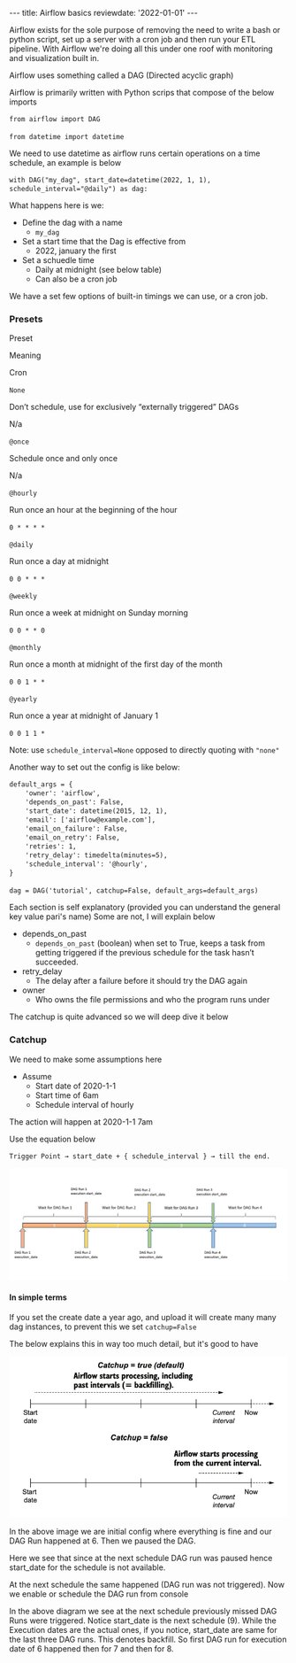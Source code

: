 \--- title: Airflow basics reviewdate: '2022-01-01' ---

Airflow exists for the sole purpose of removing the need to write a bash or python script, set up a server with a cron job and then run your ETL pipeline. With Airflow we're doing all this under one roof with monitoring and visualization built in.

Airflow uses something called a DAG (Directed acyclic graph) 

Airflow is primarily written with Python scrips that compose of the below imports 

    from airflow import DAG
                                                                                                                                                 from datetime import datetime

We need to use datetime as airflow runs certain operations on a time schedule, an example is below

    with DAG("my_dag", start_date=datetime(2022, 1, 1), schedule_interval="@daily") as dag:

What happens here is we:

*   Define the dag with a name
    *   `my_dag`
*   Set a start time that the Dag is effective from
    *   2022, january the first
*   Set a schuedle time
    *   Daily at midnight (see below table)
    *   Can also be a cron job

We have a set few options of built-in timings we can use, or a cron job.

### Presets

Preset

Meaning

Cron

`None`

Don’t schedule, use for exclusively “externally triggered” DAGs

N/a

`@once`

Schedule once and only once

N/a

`@hourly`

Run once an hour at the beginning of the hour

`0 * * * *`

`@daily`

Run once a day at midnight

`0 0 * * *`

`@weekly`

Run once a week at midnight on Sunday morning

`0 0 * * 0`

`@monthly`

Run once a month at midnight of the first day of the month

`0 0 1 * *`

`@yearly`

Run once a year at midnight of January 1

`0 0 1 1 *`

Note: use `schedule_interval=None` opposed to directly quoting with `"none"`

Another way to set out the config is like below:

    default_args = {
        'owner': 'airflow',
        'depends_on_past': False,
        'start_date': datetime(2015, 12, 1),
        'email': ['airflow@example.com'],
        'email_on_failure': False,
        'email_on_retry': False,
        'retries': 1,
        'retry_delay': timedelta(minutes=5),
        'schedule_interval': '@hourly',
    }

    dag = DAG('tutorial', catchup=False, default_args=default_args)

Each section is self explanatory (provided you can understand the general key value pari's name)
Some are not, I will explain below

*   depends\_on\_past
    *   `depends_on_past` (boolean) when set to True, keeps a task from getting triggered if the previous schedule for the task hasn’t succeeded.
*   retry\_delay
    *   The delay after a failure before it should try the DAG again
*   owner
    *   Who owns the file permissions and who the program runs under

The catchup is quite advanced so we will deep dive it below

### Catchup

We need to make some assumptions here

*   Assume
    *   Start date of 2020-1-1
    *   Start time of 6am
    *   Schedule interval of hourly

The action will happen at 2020-1-1 7am

Use the equation below

    Trigger Point → start_date + { schedule_interval } → till the end.

![](../../assets/airflow-1.png)

#### In simple terms

If you set the create date a year ago, and upload it will create many many dag instances, to prevent this we set `catchup=False` 

The below explains this in way too much detail, but it's good to have

![](../../assets/airflow-2.png)

In the above image we are initial config where everything is fine and our DAG Run happened at 6. Then we paused the DAG.


Here we see that since at the next schedule DAG run was paused hence start\_date for the schedule is not available.


At the next schedule the same happened (DAG run was not triggered). Now we enable or schedule the DAG run from console


In the above diagram we see at the next schedule previously missed DAG Runs were triggered. Notice start\_date is the next schedule (9). While the Execution dates are the actual ones, if you notice, start\_date are same for the last three DAG runs. This denotes backfill. So first DAG run for execution date of 6 happened then for 7 and then for 8.

<!-- https://medium.com/nerd-for-tech/airflow-catchup-backfill-demystified-355def1b6f92 -->
